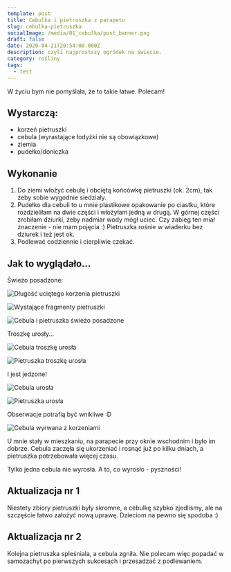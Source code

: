 ```yaml
---
template: post
title: Cebulka i pietruszka z parapetu
slug: cebulka-pietruszka
socialImage: /media/01_cebulka/post_banner.png
draft: false
date: 2020-04-21T20:54:00.000Z
description: czyli najprostszy ogródek na świecie.
category: rośliny
tags:
  - test
---
```

W życiu bym nie pomyślała, że to takie łatwe. Polecam!

## Wystarczą:

* korzeń pietruszki
* cebula (wyrastające łodyżki nie są obowiązkowe)
* ziemia
* pudełko/doniczka

## Wykonanie

1. Do ziemi włożyć cebulę i obciętą końcówkę pietruszki (ok. 2cm), tak żeby sobie wygodnie siedziały. 
2. Pudełko dla cebuli to u mnie plastikowe opakowanie po ciastku, które rozdzieliłam na dwie części i włożyłam jedną w drugą. W górnej części zrobiłam dziurki, żeby nadmiar wody mógł uciec. Czy zabieg ten miał znaczenie - nie mam pojęcia :) Pietruszka rośnie w wiaderku bez dziurek i też jest ok. 
3. Podlewać codziennie i cierpliwie czekać. 

## Jak to wyglądało...

Świeżo posadzone: 

![Długość uciętego korzenia pietruszki](/media/01_cebulka/swiezo_1.jpg "Ile korzenia pietruszki zostawić")

![Wystające fragmenty pietruszki](/media/01_cebulka/swiezo_2.jpg "Wystające fragmenty pietruszki")

![Cebula i pietruszka świeżo posadzone](/media/01_cebulka/swiezo_3.jpg "Cebula i pietruszka świeżo posadzone")

Troszkę urosły...

![Cebula troszkę urosła](/media/01_cebulka/urosly.jpg "Cebula troszkę urosła")

![Pietruszka troszkę urosła](/media/01_cebulka/urosly_2.jpg "Pietruszka troszkę urosła")

I jest jedzone!

![Cebula urosła](/media/01_cebulka/jedzone.jpg "Cebula urosła")

![Pietruszka urosła](/media/01_cebulka/jedzone_2.jpg "Pietruszka urosła")

Obserwacje potrafią być wnikliwe :D

![Cebula wyrwana z korzeniami](/media/01_cebulka/obserwacje.jpg "Wnikliwe obserwacje rosnącej rośliny")

U mnie stały w mieszkaniu, na parapecie przy oknie wschodnim i było im dobrze. Cebula zaczęła się ukorzeniać i rosnąć już po kilku dniach, a pietruszka potrzebowała więcej czasu. 

Tylko jedna cebula nie wyrosła. A to, co wyrosło - pyszności!

## Aktualizacja nr 1

Niestety zbiory pietruszki były skromne, a cebulkę szybko zjedliśmy, ale na szczęście łatwo założyć nową uprawę. Dzieciom na pewno się spodoba :)

## Aktualizacja nr 2

Kolejna pietruszka spleśniala, a cebula zgniła. Nie polecam więc popadać w samozachyt po pierwszych sukcesach i przesadzać z podlewaniem.